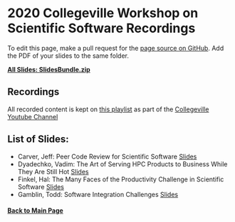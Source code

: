 # 2020 Collegeville Workshop on Scientific Software Recordings

To edit this page, make a pull request for the [page source on GitHub](https://github.com/Collegeville/CW20/blob/master/WorkshopResources/Recordings/RecordingList.md).  Add the PDF of your slides to the same folder.

[**All Slides: SlidesBundle.zip**](../SlidesBundle.zip)

## Recordings
All recorded content is kept on [this playlist](https://www.youtube.com/playlist?list=PLSsqt6vUDjJ2lf4vs8xsX0YpBt-S-0c8t) as part of the [Collegeville Youtube Channel](https://www.youtube.com/channel/UCSf7qBvL-FINhgY5xPc-8sw)

## List of Slides:

- Carver, Jeff: Peer Code Review for Scientific Software [Slides](carver-peer-code-review.pdf)
- Dyadechko, Vadim: The Art of Serving HPC Products to Business While They Are Still Hot [Slides](dyadechko-serving-hpc-products-to-business.pdf)
- Finkel, Hal: The Many Faces of the Productivity Challenge in Scientific Software [Slides](finkel-many-faces-of-productivity-challenge.pdf)
- Gamblin, Todd: Software Integration Challenges [Slides](software-integration-challenges-collegeville2020.pdf)


#### [Back to Main Page](../../index.md)
